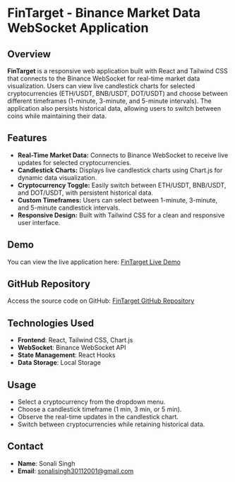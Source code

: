 # FinTarget - Binance Market Data WebSocket Application

## Overview

**FinTarget** is a responsive web application built with React and Tailwind CSS that connects to the Binance WebSocket for real-time market data visualization. Users can view live candlestick charts for selected cryptocurrencies (ETH/USDT, BNB/USDT, DOT/USDT) and choose between different timeframes (1-minute, 3-minute, and 5-minute intervals). The application also persists historical data, allowing users to switch between coins while maintaining their data.

## Features

- **Real-Time Market Data:** Connects to Binance WebSocket to receive live updates for selected cryptocurrencies.
- **Candlestick Charts:** Displays live candlestick charts using Chart.js for dynamic data visualization.
- **Cryptocurrency Toggle:** Easily switch between ETH/USDT, BNB/USDT, and DOT/USDT, with persistent historical data.
- **Custom Timeframes:** Users can select between 1-minute, 3-minute, and 5-minute candlestick intervals.
- **Responsive Design:** Built with Tailwind CSS for a clean and responsive user interface.

## Demo

You can view the live application here: [FinTarget Live Demo](https://sonali-fintarget-assign.netlify.app)

## GitHub Repository

Access the source code on GitHub: [FinTarget GitHub Repository](https://github.com/sonalisingh30/FinTarget-assign)

## Technologies Used

- **Frontend**: React, Tailwind CSS, Chart.js
- **WebSocket**: Binance WebSocket API
- **State Management**: React Hooks
- **Data Storage**: Local Storage

## Usage

- Select a cryptocurrency from the dropdown menu.
- Choose a candlestick timeframe (1 min, 3 min, or 5 min).
- Observe the real-time updates in the candlestick chart.
- Switch between cryptocurrencies while retaining historical data.

## Contact

- **Name**: Sonali Singh
- **Email**: sonalisingh30112001@gmail.com
